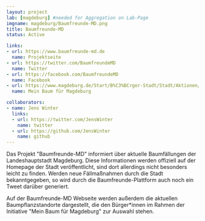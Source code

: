 ```yaml
---
layout: project
lab: [magdeburg] #needed for Aggregation on Lab-Page
imgname: magdeburg/Baumfreunde-MD.png
title: Baumfreunde-MD
status: Active

links:
- url: https://www.baumfreunde-md.de
  name: Projektseite
- url: https://twitter.com/BaumfreundeMD
  name: Twitter
- url: https://facebook.com/BaumfreundeMD
  name: Facebook
- url: https://www.magdeburg.de/Start/B%C3%BCrger-Stadt/Stadt/Aktionen/index.php?NavID=37.452&object=tx%7C37.9220.1&La=1
  name: Mein Baum für Magdeburg

collaborators:
- name: Jens Winter
  links:
  - url: https://twitter.com/JensWinter
    name: twitter
  - url: https://github.com/JensWinter
    name: github
---
```


Das Projekt "Baumfreunde-MD" informiert über aktuelle Baumfällungen der Landeshauptstadt Magdeburg. Diese Informationen werden offiziell auf der Homepage der Stadt veröffentlicht, sind dort allerdings nicht besonders leicht zu finden. Werden neue Fällmaßnahmen durch die Stadt bekanntgegeben, so wird durch die Baumfreunde-Plattform auch noch ein Tweet darüber generiert.

Auf der Baumfreunde-MD Webseite werden außerdem die aktuellen Baumpflanzstandorte dargestellt, die den Bürger*innen im Rahmen der Initiative "Mein Baum für Magdeburg" zur Auswahl stehen.
